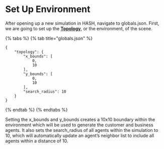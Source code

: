 # Set Up Environment

After opening up a new simulation in HASH, navigate to globals.json. First, we are going to set up the [**Topology**](https://docs.hash.ai/core/configuration/topology), or the environment, of the scene.

{% tabs %}
{% tab title="globals.json" %}
```text
{
    "topology": {
        "x_bounds": [
            0,
            10
        ],
        "y_bounds": [
            0,
            10
        ],
        "search_radius": 10
    }
}
```
{% endtab %}
{% endtabs %}

Setting the x\_bounds and y\_bounds creates a 10x10 boundary within the environment which will be used to generate the customer and business agents. It also sets the search\_radius of all agents within the simulation to 10, which will automatically update an agent’s neighbor list to include all agents within a distance of 10.  


